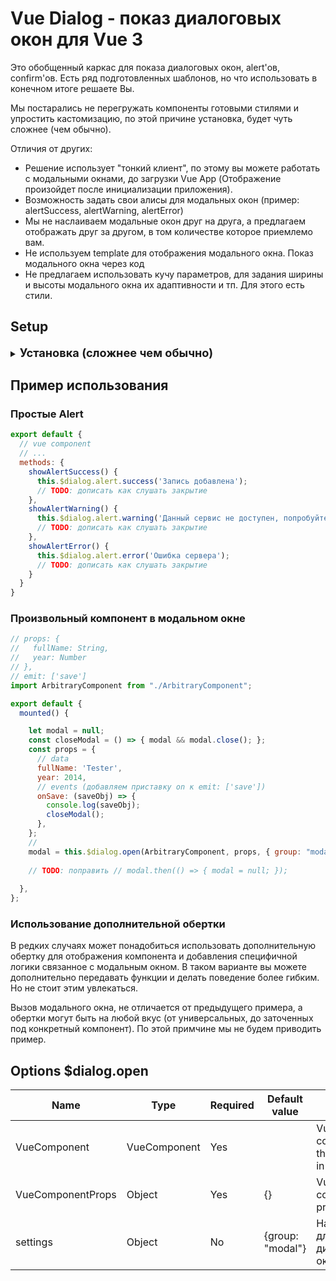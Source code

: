 
# Vue Dialog - показ диалоговых окон для Vue 3
Это обобщенный каркас для показа диалоговых окон, alert'ов, confirm'ов.
Есть ряд подготовленных шаблонов, но что использовать в конечном итоге решаете Вы.

Мы постарались не перегружать компоненты готовыми стилями и упростить кастомизацию,
по этой причине установка, будет чуть сложнее (чем обычно).

Отличия от других:
- Решение использует "тонкий клиент", 
  по этому вы можете работать с модальными окнами,
  до загрузки Vue App 
  (Отображение произойдет после инициализации приложения).
- Возможность задать свои алисы для модальных окон 
  (пример: alertSuccess, alertWarning, alertError)
- Мы не наслаиваем модальные окон друг на друга, 
  а предлагаем отображать друг за другом, 
  в том количестве которое приемлемо вам.
- Не используем template для отображения модального окна. Показ модального окна через код
- Не предлагаем использовать кучу параметров,
  для задания ширины и высоты модального окна
  их адаптивности и тп. Для этого есть стили.
  

## Setup

<details>
<summary><b style="font-size: 1.3em;">Установка (сложнее чем обычно)</b></summary>

### Шаг 1
```bash
yarn add vue-dlg
# Or using npm
npm install vue-dlg --save
```

### Шаг 2
- Создайте папку в удобном месте для файлов настроек плагина. Предположим "./plugin/vue-dlg". 
- Cкопируйте содержимое папки ./example/plugin-install из репозитория в "./plugin/vue-dlg".

В данной папке находятся пример как можно настраивать данный плагин.
Вы можете менять данные настройки под себя.
Прочитать про настройки можно в doc/readme-plugin-install.md


### Шаг 3
Add dependencies to your `main.js`:
<details>
<summary><b style="font-size: 1.3em;">main.js</b></summary>

```js
import { createApp } from 'vue';
// [ADD]
import vueDlgPluginProxy from './plugin/vue-dlg'
// ...

let app = createApp(App)
// [ADD]
app.use(vueDlgPluginProxy);
// ...
app.use(router);
app.mount('#app');

```

</details>


### Шаг 4
Add the global component to your `App.vue`:

<details>
<summary><b style="font-size: 1.3em;">App.vue</b></summary>

```vue
<template>
  <VueDlgCore />
  <!-- -->
  <router-view />
</template>

<script>
import DialogCore from "vue-dlg/src/VueDlgCore";

export default {
  component: {
    VueDlgCore,
    // ...
  }
  // ...
}
</script>
```

</details>



</details>



## Пример использования

### Простые Alert
```js
export default {
  // vue component
  // ...
  methods: {
    showAlertSuccess() {
      this.$dialog.alert.success('Запись добавлена');
      // TODO: дописать как слушать закрытие
    },
    showAlertWarning() {
      this.$dialog.alert.warning('Данный сервис не доступен, попробуйте через 5 минут');
      // TODO: дописать как слушать закрытие
    },
    showAlertError() {
      this.$dialog.alert.error('Ошибка сервера');
      // TODO: дописать как слушать закрытие
    }
  }
}
```

### Произвольный компонент в модальном окне
```js
// props: {
//   fullName: String,
//   year: Number
// },
// emit: ['save']
import ArbitraryComponent from "./ArbitraryComponent";

export default {
  mounted() {

    let modal = null;
    const closeModal = () => { modal && modal.close(); };
    const props = {
      // data
      fullName: 'Tester',
      year: 2014,
      // events (добавляем приставку on к emit: ['save'])
      onSave: (saveObj) => {
        console.log(saveObj);
        closeModal();
      },
    };
    //
    modal = this.$dialog.open(ArbitraryComponent, props, { group: "modal", theme: "community", close: true });
    
    // TODO: поправить // modal.then(() => { modal = null; });
    
  },
};
```

### Использование дополнительной обертки
В редких случаях может понадобиться использовать дополнительную обертку для отображения компонента 
и добавления специфичной логики связанное с модальным окном.
В таком варианте вы можете дополнительно передавать функции и делать поведение более гибким.
Но не стоит этим увлекаться.

Вызов модального окна, не отличается от предыдущего примера,
а обертки могут быть на любой вкус 
(от универсальных, до заточенных под конкретный компонент).
По этой примчине мы не будем приводить пример.

## Options $dialog.open

| Name              | Type               | Required | Default value   | Info                                  |
| ----------------- | ------------------ | -------- | --------------- | ------------------------------------- |
| VueComponent      | VueComponent       | Yes      |                 | Vue component that opens in a modal   |
| VueComponentProps | Object             | Yes      | {}              | Vue component props data              |
| settings          | Object             | No       | {group: "modal"}| Настройки для диалоговых окон         |



